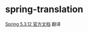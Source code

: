 # spring-translation

[Spring 5.3.12 官方文档](https://docs.spring.io/spring-framework/docs/5.3.12/reference/html/) 翻译
